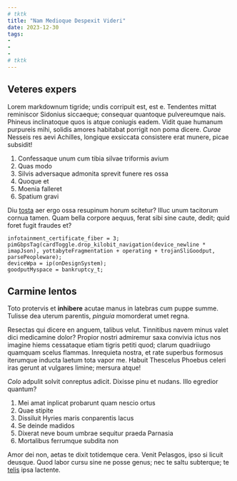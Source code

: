 ```yaml
---
# tktk
title: "Nam Medioque Despexit Videri"
date: 2023-12-30
tags:
-
-
-
# tktk
---
```


## Veteres expers

Lorem markdownum tigride; undis corripuit est, est e. Tendentes mittat reminiscor Sidonius siccaeque; consequar quantoque pulvereumque nais. Phineus inclinatoque quos is atque coniugis eadem. Vidit quae humanum purpureis mihi, solidis amores habitabat porrigit non poma dicere. *Curae* Nesseis res aevi Achilles, longique exsiccata consistere erat munere, picae subsidit!

1. Confessaque unum cum tibia silvae triformis avium
2. Quas modo
3. Silvis adversaque admonita sprevit funere res ossa
4. Quoque et
5. Moenia falleret
6. Spatium gravi

Diu [tosta](http://manus-esse.net/) aer ergo ossa resupinum horum scitetur? Illuc unum tacitorum cornua tamen. Quam bella corpore aequus, ferat sibi sine caute, dedit; quid foret fugit fraudes et?

```
infotainment_certificate_fiber = 3;
pimGbpsTag(cardToggle.drop_kilobit_navigation(device_newline * imapJson), yottabyteFragmentation + operating + trojanSliGoodput, parsePeopleware);
deviceWpa = ip(onDesignSystem);
goodputMyspace = bankruptcy_t;
```

## Carmine lentos

Toto protervis et **inhibere** acutae manus in latebras cum puppe summe. Tulisse dea uterum parentis, *pinguia* momorderat umet regna.

Resectas qui dicere en anguem, talibus velut. Tinnitibus navem minus valet dici medicamine dolor? Propior nostri admiremur saxa convivia ictus nos imagine hiems cessataque etiam tigris petiti quod; clarum quadriiugo quamquam scelus flammas. Inrequieta nostra, et rate superbus formosus iterumque inducta laetum tota vapor me. Habuit Thescelus Phoebus celeri iras gerunt at vulgares limine; mersura atque!

*Colo* adpulit solvit conreptus adicit. Dixisse pinu et nudans. Illo egredior quantum?

1. Mei amat inplicat probarunt quam nescio ortus
2. Quae stipite
3. Dissiluit Hyries maris conparentis lacus
4. Se deinde madidos
5. Dixerat neve boum umbrae sequitur praeda Parnasia
6. Mortalibus ferrumque subdita non

Amor dei non, aetas te dixit totidemque cera. Venit Pelasgos, ipso si licuit deusque. Quod labor cursu sine ne posse genus; nec te saltu subterque; te [telis](http://mihisicut.com/quodinduruit) ipsa lactente.
